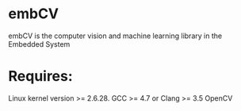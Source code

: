 # embCV

embCV is the computer vision and machine learning library in the Embedded System

# Requires:
  Linux kernel version >= 2.6.28.
  GCC >= 4.7 or Clang >= 3.5
  OpenCV 
